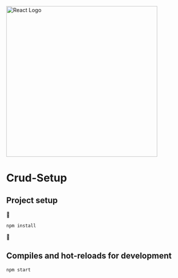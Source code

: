 <p>
<a href="https://pt-br.reactjs.org" target="_blank"><img src="https://cdn.jsdelivr.net/gh//devicons/devicon/icons/react/react-original.svg" width="400" alt="React Logo"></a>  </p>

# Crud-Setup

## Project setup

:construction: 
```
npm install

```

 :construction:

## Compiles and hot-reloads for development

```
npm start
```


